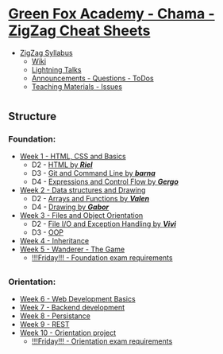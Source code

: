 # [Green Fox Academy - Chama - ZigZag Cheat Sheets]()
* [ZigZag Syllabus](https://github.com/green-fox-academy/zigzag-syllabus)
    *    [Wiki](https://github.com/green-fox-academy/zigzag-syllabus/wiki)
    *    [Lightning Talks](https://github.com/green-fox-academy/zigzag-syllabus/projects/2)
    *    [Announcements - Questions - ToDos](https://github.com/green-fox-academy/zigzag-syllabus/projects/1)
    *    [Teaching Materials - Issues](https://github.com/green-fox-academy/teaching-materials/issues)
#
## Structure
### Foundation:
* [Week 1 - HTML, CSS and Basics](https://github.com/green-fox-academy/zigzag-syllabus/wiki/Week-1)
    * D2 - [HTML by ***Riel***](Foundation/Week-1/HTML.md)
    * D3 - [Git and Command Line by ***barna***](Foundation/Week-1/Git%20and%20CommandLine.md)
    * D4 - [Expressions and Control Flow by ***Gergo***](Foundation/Week-1/Expressions%20and%20Control%20Flow.MD)
* [Week 2 - Data structures and Drawing](https://github.com/green-fox-academy/zigzag-syllabus/wiki/Week-2)
    * D2 - [Arrays and Functions by ***Valen***](Foundation/Week-2/Arrays%20and%20Functions.md)
    * D4 - [Drawing by ***Gabor***](Foundation/Week-2/Drawing.md)
* [Week 3 - Files and Object Orientation](https://github.com/green-fox-academy/zigzag-syllabus/wiki/Week-3)
    * D2 - [File I/O and Exception Handling by ***Vivi***](Foundation/Week-3/File%20IO%20and%20Exception%20Handling.md)
    * D3 - [OOP](Foundation/Week-3/Java%20OOP%20Cheat%20Sheet.md)
* [Week 4 - Inheritance](https://github.com/green-fox-academy/zigzag-syllabus/wiki/Week-4)
* [Week 5 - Wanderer - The Game](https://github.com/green-fox-academy/zigzag-syllabus/wiki/Week-5)
    * [!!!Friday!!! - Foundation exam requirements](https://github.com/green-fox-academy/definitions/blob/master/exam/requirement/foundation-req.md)
##
### Orientation:
* [Week 6 - Web Development Basics](https://github.com/green-fox-academy/zigzag-syllabus/wiki/Week-6)
* [Week 7 - Backend development](https://github.com/green-fox-academy/zigzag-syllabus/wiki/Week-7)
* [Week 8 - Persistance](https://github.com/green-fox-academy/zigzag-syllabus/wiki/Week-8)
* [Week 9 - REST](https://github.com/green-fox-academy/zigzag-syllabus/wiki/Week-9)
* [Week 10 - Orientation project](https://github.com/green-fox-academy/zigzag-syllabus/wiki/Week-10)
    * [!!!Friday!!! - Orientation exam requirements](https://github.com/green-fox-academy/definitions/blob/master/exam/requirement/java-orientation-req.md)